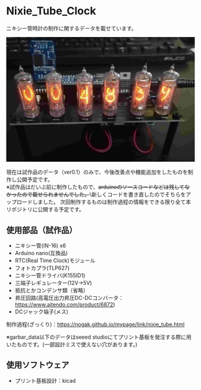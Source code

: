 # Nixie_Tube_Clock

ニキシー管時計の制作に関するデータを載せています。

![nixie](./ver0.1/image/nixie_00.jpg "nixie tube clock")

現在は試作品のデータ（ver0.1）のみで、今後改善点や機能追加をしたものを制作し公開予定です。\
※試作品はだいぶ前に制作したもので、~~arduinoのソースコードなどは残してなかったので載せられませんでした。~~\新しくコードを書き直したのでそちらをアップロードしました。
次回制作するものは制作過程の情報をできる限り全て本リポジトリに公開する予定です。


## 使用部品（試作品）

* ニキシー管(IN-16) x6
* Arduino nano(互換品)
* RTC(Real Time Clock)モジュール
* フォトカプラ(TLP627)
* ニキシー管ドライバ(K155ID1)
* 三端子レギュレーター(12V→5V)
* 抵抗とかコンデンサ類（省略）
* 昇圧回路(高電圧出力昇圧DC-DCコンバータ：https://www.aitendo.com/product/6872)
* DCジャック端子(メス)

制作過程(ざっくり)：https://nogak.github.io/mypage/link/nixie_tube.html

※garbar_data以下のデータはseeed studioにてプリント基板を発注する際に用いたものです。(一部設計ミスで使えない穴があります。)

## 使用ソフトウェア
* プリント基板設計：kicad
